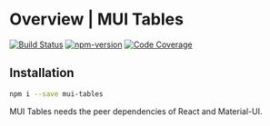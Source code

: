 # Overview | MUI Tables

[![Build Status](https://travis-ci.org/parkerself22/mui-table.svg?branch=master)](https://travis-ci.org/parkerself22/mui-table)
[![npm-version](https://img.shields.io/npm/v/mui-tables.svg?style=flat)](https://www.npmjs.com/package/mui-tables)
[![Code Coverage](https://codecov.io/gh/parkerself22/mui-table/branch/master/graph/badge.svg)](https://codecov.io/gh/parkerself22/mui-table)

## Installation

```bash
npm i --save mui-tables
```

MUI Tables needs the peer dependencies of React and Material-UI.

